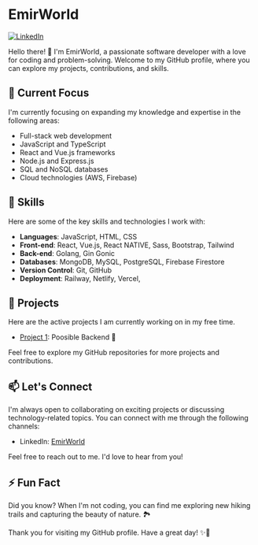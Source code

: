 # EmirWorld

[![LinkedIn](https://img.shields.io/badge/LinkedIn-EmirWorld-blue?style=flat-square&logo=linkedin)](https://www.linkedin.com/in/emirworld/)

Hello there! 👋 I'm EmirWorld, a passionate software developer with a love for coding and problem-solving. Welcome to my GitHub profile, where you can explore my projects, contributions, and skills.

## 🔭 Current Focus

I'm currently focusing on expanding my knowledge and expertise in the following areas:

- Full-stack web development
- JavaScript and TypeScript
- React and Vue.js frameworks
- Node.js and Express.js
- SQL and NoSQL databases
- Cloud technologies (AWS, Firebase)

## 🌱 Skills

Here are some of the key skills and technologies I work with:

- **Languages**: JavaScript, HTML, CSS
- **Front-end**: React, Vue.js, React NATIVE, Sass, Bootstrap, Tailwind
- **Back-end**:  Golang, Gin Gonic
- **Databases**: MongoDB, MySQL, PostgreSQL, Firebase Firestore
- **Version Control**: Git, GitHub
- **Deployment**: Railway, Netlify, Vercel, 

## 🚀 Projects

Here are the active projects I am currently working on in my free time.

- [Project 1](https://github.com/EmirWorld/poosible-backend): Poosible Backend 🌟

Feel free to explore my GitHub repositories for more projects and contributions.

## 📫 Let's Connect

I'm always open to collaborating on exciting projects or discussing technology-related topics. You can connect with me through the following channels:

- LinkedIn: [EmirWorld](https://www.linkedin.com/in/emirworld/)

Feel free to reach out to me. I'd love to hear from you!

## ⚡ Fun Fact

Did you know? When I'm not coding, you can find me exploring new hiking trails and capturing the beauty of nature. 🏞️

Thank you for visiting my GitHub profile. Have a great day! ✨🚀
